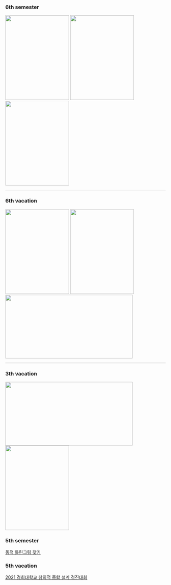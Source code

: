 <h3> 6th semester </h3>

<p>
<img src = "https://user-images.githubusercontent.com/80030558/131632675-eeb6f944-d264-4fa1-a27c-f735eb6858e9.png" width = "200" height = "266">
<img src = "https://user-images.githubusercontent.com/80030558/131632703-16f0cc97-04db-48b3-9e94-f7cbf9e9e581.png" width = "200" height = "266">
<img src = "https://user-images.githubusercontent.com/80030558/131632735-3c0b8882-72ba-4b35-9c5f-c93d85037ccb.png" width = "200" height = "266">
</p>

<hr>

<h3> 6th vacation</h3>

<p>  
<img src = "https://user-images.githubusercontent.com/80030558/133231227-7a1865eb-837e-4b28-a778-e9e12cd444af.png" width = "200" height = "266">
<img src = "https://user-images.githubusercontent.com/80030558/131632849-e9e373dc-8c6c-4e53-aa7a-ab95b464f6c0.png" width = "200" height = "266">
<img src = "https://user-images.githubusercontent.com/80030558/133231560-a29bf953-1c29-42d4-ab07-2a7e8e001d06.png" width = "400" height = "200">  

</p>


<hr>

<h3> 3th vacation </h3>
<p>  
<img src = "https://user-images.githubusercontent.com/80030558/131634870-269c5c19-0226-4048-837d-1aacca1fba14.png" width = "400" height = "200">
<img src = "https://user-images.githubusercontent.com/80030558/131635043-ada7b683-1ccc-41b6-8344-9e0c2d2ebf46.png" width = "200" height = "266">
</p>

<h3> 5th semester </h3>

[동적 틀린그림 찾기](https://github.com/GalaxyOverMe/Dynamic_SpotTheDifference)


<h3> 5th vacation </h3>

[2021 경희대학교 창의적 종합 설계 경진대회](https://github.com/GalaxyOverMe/Exercise-calibration-using-wearable-devices)

